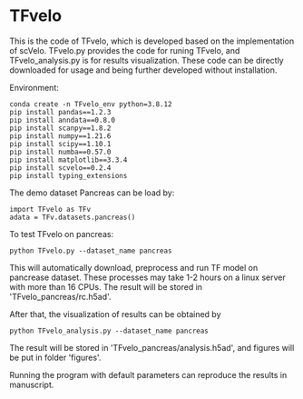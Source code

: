 # TFvelo


This is the code of TFvelo, which is developed based on the implementation of scVelo. TFvelo.py provides the code for runing TFvelo, and TFvelo_analysis.py is for results visualization. These code can be directly downloaded for usage and being further developed without installation.


Environment:
```
conda create -n TFvelo_env python=3.8.12
pip install pandas==1.2.3 
pip install anndata==0.8.0 
pip install scanpy==1.8.2
pip install numpy==1.21.6
pip install scipy==1.10.1 
pip install numba==0.57.0 
pip install matplotlib==3.3.4
pip install scvelo==0.2.4
pip install typing_extensions
```

The demo dataset Pancreas can be load by:
```
import TFvelo as TFv
adata = TFv.datasets.pancreas()
```

To test TFvelo on pancreas:
```
python TFvelo.py --dataset_name pancreas
```
This will automatically download, preprocess and run TF model on pancrease dataset. These processes may take 1-2 hours on a linux server with more than 16 CPUs. The result will be stored in 'TFvelo_pancreas/rc.h5ad'.


After that, the visualization of results can be obtained by 
```
python TFvelo_analysis.py --dataset_name pancreas
```
The result will be stored in 'TFvelo_pancreas/analysis.h5ad', and figures will be put in folder 'figures'.

Running the program with default parameters can reproduce the results in manuscript.

